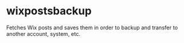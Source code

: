 wixpostsbackup
==============

Fetches Wix posts and saves them in order to backup and transfer to another account, system, etc.
